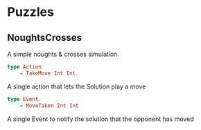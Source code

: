 # Puzzles

## NoughtsCrosses

A simple noughts & crosses simulation.

```elm
type Action
    = TakeMove Int Int
```
A single action that lets the Solution play a move


```elm
type Event
    = MoveTaken Int Int
```
A single Event to notify the solution that the opponent has moved

